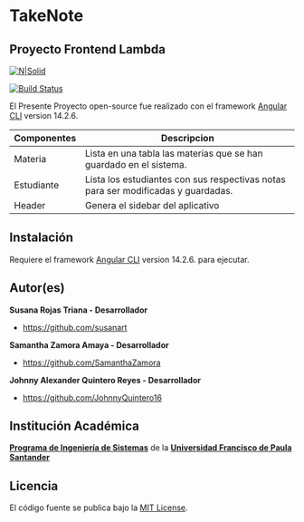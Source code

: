 # TakeNote
## Proyecto Frontend Lambda

[![N|Solid](https://cdn.worldvectorlogo.com/logos/angular-3.svg)](https://nodesource.com/products/nsolid)

[![Build Status](https://travis-ci.org/joemccann/dillinger.svg?branch=master)](https://travis-ci.org/joemccann/dillinger)

El Presente Proyecto open-source fue realizado con el framework [Angular CLI](https://github.com/angular/angular-cli) version 14.2.6.

| Componentes | Descripcion  |
| ------------ | ------------ |
|  Materia | Lista en una tabla las materias que se han guardado en el sistema.  |
|  Estudiante | Lista los estudiantes con sus respectivas notas para ser modificadas y guardadas.  |
|  Header | Genera el sidebar del aplicativo  |



## Instalación

Requiere el framework [Angular CLI](https://github.com/angular/angular-cli) version 14.2.6. para ejecutar.


## Autor(es)

**Susana Rojas Triana - Desarrollador**

-   <https://github.com/susanart>

**Samantha Zamora Amaya - Desarrollador**

-   <https://github.com/SamanthaZamora>

**Johnny Alexander Quintero Reyes - Desarrollador**

-   <https://github.com/JohnnyQuintero16>

## Institución Académica

**[Programa de Ingeniería de Sistemas]** de la **[Universidad Francisco de Paula Santander]**

[Programa de Ingeniería de Sistemas]: https://ingsistemas.cloud.ufps.edu.co/
[Universidad Francisco de Paula Santander]: https://ww2.ufps.edu.co/

## Licencia
El código fuente se publica bajo la [MIT License](https://github.com/Arquitectura-de-Software-UFPS-2022-I/Java-Desktop/blob/main/LICENSE).

